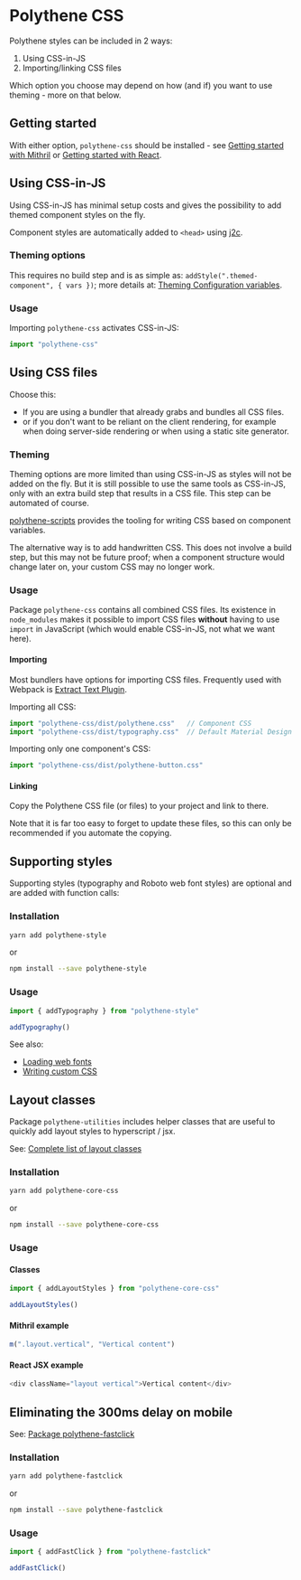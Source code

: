# Polythene CSS

Polythene styles can be included in 2 ways:

1. Using CSS-in-JS
1. Importing/linking CSS files


Which option you choose may depend on how (and if) you want to use theming - more on that below.


## Getting started

With either option, `polythene-css` should be installed - see [Getting started with Mithril](getting-started-mithril.md) or [Getting started with React](getting-started-react.md).


## Using CSS-in-JS

Using CSS-in-JS has minimal setup costs and gives the possibility to add themed component styles on the fly.

Component styles are automatically added to `<head>` using [j2c](http://j2c.py.gy).


### Theming options

This requires no build step and is as simple as: `addStyle(".themed-component", { vars })`; more details at: [Theming Configuration variables](theming/configuration-variables.md).

### Usage

Importing `polythene-css` activates CSS-in-JS:

~~~javascript
import "polythene-css"
~~~


## Using CSS files

Choose this:
* If you are using a bundler that already grabs and bundles all CSS files.
* or if you don't want to be reliant on the client rendering, for example when doing server-side rendering or when using a static site generator.

### Theming

Theming options are more limited than using CSS-in-JS as styles will not be added on the fly. But it is still possible to use the same tools as CSS-in-JS, only with an extra build step that results in a CSS file. This step can be automated of course.

[polythene-scripts](packages/polythene-scripts.md) provides the tooling for writing CSS based on component variables.

The alternative way is to add handwritten CSS. This does not involve a build step, but this may not be future proof; when a component structure would change later on, your custom CSS may no longer work.

### Usage

Package `polythene-css` contains all combined CSS files. Its existence in `node_modules` makes it possible to import CSS files **without** having to use `import` in JavaScript (which would enable CSS-in-JS, not what we want here).


#### Importing 

Most bundlers have options for importing CSS files. Frequently used with Webpack is [Extract Text Plugin](https://github.com/webpack-contrib/extract-text-webpack-plugin).

Importing all CSS:

~~~javascript
import "polythene-css/dist/polythene.css"   // Component CSS
import "polythene-css/dist/typography.css"  // Default Material Design styles including Roboto font
~~~

Importing only one component's CSS:

~~~javascript
import "polythene-css/dist/polythene-button.css"
~~~


#### Linking

Copy the Polythene CSS file (or files) to your project and link to there.

Note that it is far too easy to forget to update these files, so this can only be recommended if you automate the copying.





## Supporting styles

Supporting styles (typography and Roboto web font styles) are optional and are added with function calls:

### Installation

~~~bash
yarn add polythene-style
~~~

or

~~~bash
npm install --save polythene-style
~~~

### Usage

~~~javascript
import { addTypography } from "polythene-style"

addTypography()
~~~

See also:

* [Loading web fonts](packages/polythene-utilities.md#web-font-loader)
* [Writing custom CSS](theming/custom-css.md)


## Layout classes

Package `polythene-utilities` includes helper classes that are useful to quickly add layout styles to hyperscript / jsx.

See: [Complete list of layout classes](packages/polythene-core-css.md#list-of-layout-classes)

### Installation

~~~bash
yarn add polythene-core-css
~~~

or

~~~bash
npm install --save polythene-core-css
~~~


### Usage

#### Classes

~~~javascript
import { addLayoutStyles } from "polythene-core-css"

addLayoutStyles()
~~~

#### Mithril example

~~~javascript
m(".layout.vertical", "Vertical content")
~~~

#### React JSX example

~~~javascript
<div className="layout vertical">Vertical content</div>
~~~


## Eliminating the 300ms delay on mobile

See: [Package polythene-fastclick](packages/polythene-fastclick.md)

### Installation

~~~bash
yarn add polythene-fastclick
~~~

or

~~~bash
npm install --save polythene-fastclick
~~~

### Usage

~~~javascript
import { addFastClick } from "polythene-fastclick"

addFastClick()
~~~

